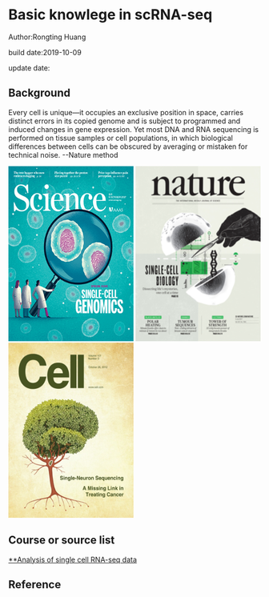# Basic knowlege in scRNA-seq
Author:Rongting Huang

build date:2019-10-09

update date:

## Background

Every cell is unique—it occupies an exclusive position in space, carries distinct errors in its copied genome and is subject to programmed and induced changes in gene expression. Yet most DNA and RNA sequencing is performed on tissue samples or cell populations, in which biological differences between cells can be obscured by averaging or mistaken for technical noise.
--Nature method

<img src="./image/scRNA-seq/Science_Oct2017.gif" width=250 height =350>
<img src="./image/scRNA-seq/nature-v547-n7661.png" width=250 height =350>
<img src="./image/scRNA-seq/cellcover.tif.jpg" width=250 height =350>



## Course or source list

[**Analysis of single cell RNA-seq data](https://scrnaseq-course.cog.sanger.ac.uk/website/index.html)

## Reference

